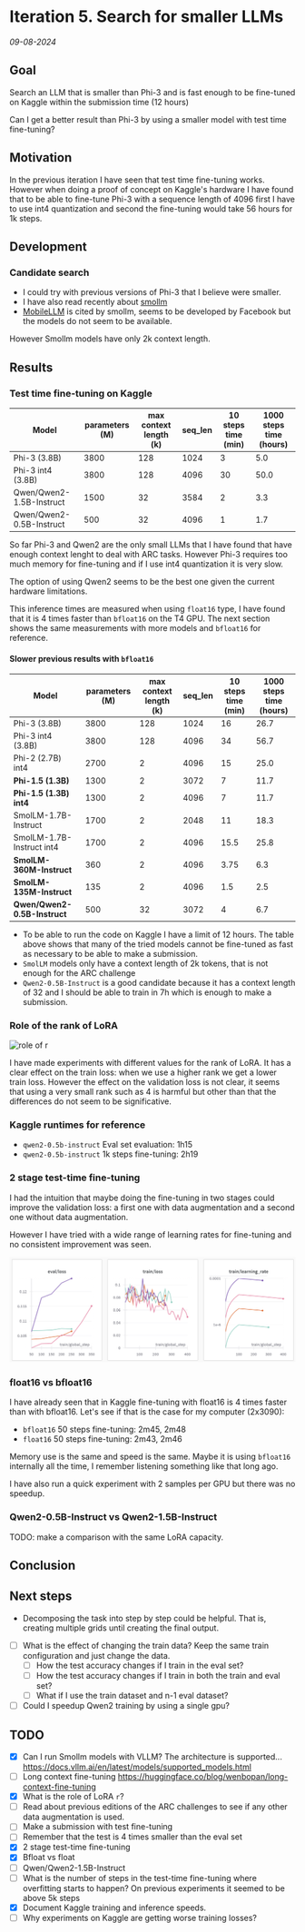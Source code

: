 # Iteration 5. Search for smaller LLMs

_09-08-2024_

<!---
The work is done using short iterations. Each iteration needs to have a very
clear goal. This allows to gain greater knowledge of the problem on each iteration.
--->

## Goal

Search an LLM that is smaller than Phi-3 and is fast enough to be fine-tuned on Kaggle within the submission time (12 hours)

Can I get a better result than Phi-3 by using a smaller model with test time fine-tuning?

## Motivation

In the previous iteration I have seen that test time fine-tuning works. However when doing a proof of concept
on Kaggle's hardware I have found that to be able to fine-tune Phi-3 with a sequence length of 4096 first I have
to use int4 quantization and second the fine-tuning would take 56 hours for 1k steps.

## Development

### Candidate search

- I could try with previous versions of Phi-3 that I believe were smaller.
- I have also read recently about [smollm](https://huggingface.co/blog/smollm)
- [MobileLLM](https://github.com/facebookresearch/MobileLLM) is cited by smollm, seems to be developed by Facebook but the models do not seem to be available.

However Smollm models have only 2k context length.

## Results

### Test time fine-tuning on Kaggle

| Model                    | parameters (M) | max context length (k) | seq_len | 10 steps time (min) | 1000 steps time (hours) |
|--------------------------|----------------|------------------------|---------|---------------------|-------------------------|
| Phi-3 (3.8B)             | 3800           | 128                    | 1024    | 3                   | 5.0                     |
| Phi-3 int4 (3.8B)        | 3800           | 128                    | 4096    | 30                  | 50.0                    |
| Qwen/Qwen2-1.5B-Instruct | 1500           | 32                     | 3584    | 2                   | 3.3                     |
| Qwen/Qwen2-0.5B-Instruct | 500            | 32                     | 4096    | 1                   | 1.7                     |

So far Phi-3 and Qwen2 are the only small LLMs that I have found that have enough context lenght to deal with ARC tasks. However
Phi-3 requires too much memory for fine-tuning and if I use int4 quantization it is very slow.

The option of using Qwen2 seems to be the best one given the current hardware limitations.

This inference times are measured when using `float16` type, I have found that it is 4 times faster than `bfloat16` on the T4 GPU. The next section shows
the same measurements with more models and `bfloat16` for reference.

#### Slower previous results with `bfloat16`

| Model                        | parameters (M) | max context length (k) | seq_len | 10 steps time (min) | 1000 steps time (hours) |
|------------------------------|----------------|------------------------|---------|---------------------|-------------------------|
| Phi-3 (3.8B)                 | 3800           | 128                    | 1024    | 16                  | 26.7                    |
| Phi-3 int4 (3.8B)            | 3800           | 128                    | 4096    | 34                  | 56.7                    |
| Phi-2 (2.7B) int4            | 2700           | 2                      | 4096    | 15                  | 25.0                    |
| **Phi-1.5 (1.3B)**           | 1300           | 2                      | 3072    | 7                   | 11.7                    |
| **Phi-1.5 (1.3B) int4**      | 1300           | 2                      | 4096    | 7                   | 11.7                    |
| SmolLM-1.7B-Instruct         | 1700           | 2                      | 2048    | 11                  | 18.3                    |
| SmolLM-1.7B-Instruct int4    | 1700           | 2                      | 4096    | 15.5                | 25.8                    |
| **SmolLM-360M-Instruct**     | 360            | 2                      | 4096    | 3.75                | 6.3                     |
| **SmolLM-135M-Instruct**     | 135            | 2                      | 4096    | 1.5                 | 2.5                     |
| **Qwen/Qwen2-0.5B-Instruct** | 500            | 32                     | 3072    | 4                   | 6.7                     |

- To be able to run the code on Kaggle I have a limit of 12 hours. The table above shows that many of the tried models cannot be fine-tuned as fast as necessary to be able to make a submission.
- `SmolLM` models only have a context length of 2k tokens, that is not enough for the ARC challenge
- `Qwen2-0.5B-Instruct` is a good candidate because it has a context length of 32 and I should be able to train in 7h which is enough to make a submission.

### Role of the rank of LoRA

![role of r](res/role-of-r.png.png)

I have made experiments with different values for the rank of LoRA. It has a clear effect on the train loss: when we use a higher rank we get a lower train loss. However the effect on the validation loss is not clear, it seems that using a very small rank such as 4 is harmful but other than that the differences do not seem to be significative.

### Kaggle runtimes for reference

- `qwen2-0.5b-instruct` Eval set evaluation: 1h15
- `qwen2-0.5b-instruct` 1k steps fine-tuning: 2h19

### 2 stage test-time fine-tuning

I had the intuition that maybe doing the fine-tuning in two stages could improve the validation loss: a first one with data augmentation and a second one without data augmentation.

However I have tried with a wide range of learning rates for fine-tuning and no consistent improvement was seen.

![2-stage-fine-tuning](res/2-stage-fine-tuning.png)

### float16 vs bfloat16

I have already seen that in Kaggle fine-tuning with float16 is 4 times faster than with bfloat16.
Let's see if that is the case for my computer (2x3090):

- `bfloat16` 50 steps fine-tuning: 2m45, 2m48
- `float16` 50 steps fine-tuning: 2m43, 2m46

Memory use is the same and speed is the same. Maybe it is using `bfloat16` internally all the time, I remember listening something like that long ago.

I have also run a quick experiment with 2 samples per GPU but there was no speedup.

### Qwen2-0.5B-Instruct vs Qwen2-1.5B-Instruct

TODO: make a comparison with the same LoRA capacity.

## Conclusion

## Next steps

- Decomposing the task into step by step could be helpful. That is, creating multiple grids until creating the final output.
- [ ] What is the effect of changing the train data? Keep the same train configuration and just change the data.
    - [ ] How the test accuracy changes if I train in the eval set?
    - [ ] How the test accuracy changes if I train in both the train and eval set?
    - [ ] What if I use the train dataset and n-1 eval dataset?
- [ ] Could I speedup Qwen2 training by using a single gpu?

## TODO

- [x] Can I run Smollm models with VLLM? The architecture is supported... https://docs.vllm.ai/en/latest/models/supported_models.html
- [ ] Long context fine-tuning https://huggingface.co/blog/wenbopan/long-context-fine-tuning
- [x] What is the role of LoRA `r`?
- [ ] Read about previous editions of the ARC challenges to see if any other data augmentation is used.
- [ ] Make a submission with test fine-tuning
- [ ] Remember that the test is 4 times smaller than the eval set
- [x] 2 stage test-time fine-tuning
- [x] Bfloat vs float
- [ ] Qwen/Qwen2-1.5B-Instruct
- [ ] What is the number of steps in the test-time fine-tuning where overfitting starts to happen? On previous experiments it seemed to be above 5k steps
- [x] Document Kaggle training and inference speeds.
- [ ] Why experiments on Kaggle are getting worse training losses?